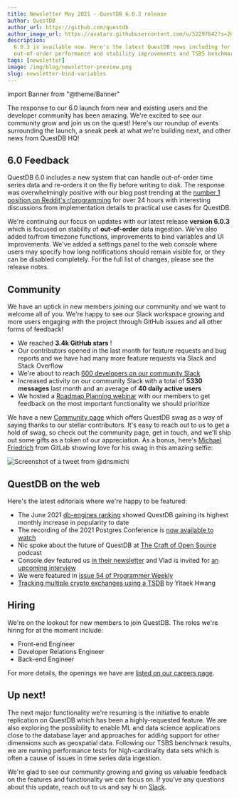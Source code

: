 ```yaml
---
title: Newsletter May 2021 - QuestDB 6.0.3 release
author: QuestDB
author_url: https://github.com/questdb
author_image_url: https://avatars.githubusercontent.com/u/52297642?s=200&v=4
description:
  6.0.3 is available now. Here's the latest QuestDB news including for
  out-of-order performance and stability improvements and TSBS benchmark results
tags: [newsletter]
image: /img/blog/newsletter-preview.png
slug: newsletter-bind-variables
---
```


import Banner from "@theme/Banner"

<Banner
  alt="QuestDB newsletter logo"
  src="/img/blog/newsletter.png"
  width={692}
  height={200}
/>

The response to our 6.0 launch from new and existing users and the developer
community has been amazing. We're excited to see our community grow and join us
on the quest! Here's our roundup of events surrounding the launch, a sneak peek
at what we're building next, and other news from QuestDB HQ!

## 6.0 Feedback

QuestDB 6.0 includes a new system that can handle out-of-order time series data
and re-orders it on the fly before writing to disk. The response was
overwhelmingly positive with our blog post trending at the
[number 1 position on Reddit's r/programming](https://www.reddit.com/r/programming/comments/nao3ts/how_we_achieved_write_speeds_of_14_million_rows/)
for over 24 hours with interesting discussions from implementation details to
practical use cases for QuestDB.

We're continuing our focus on updates with our latest release **version 6.0.3**
which is focused on stability of **out-of-order** data ingestion. We’ve also
added to/from timezone functions, improvements to bind variables and UI
improvements. We've added a settings panel to the web console where users may
specify how long notifications should remain visible for, or they can be
disabled completely. For the full list of changes, please see the release notes.

## Community

We have an uptick in new members joining our community and we want to welcome
all of you. We're happy to see our Slack workspace growing and more users
engaging with the project through GitHub issues and all other forms of feedback!

- We reached **3.4k GitHub stars** !
- Our contributors opened in the last month for feature requests and bug reports
  and we have had many more feature requests via Slack and Stack Overflow
- We're about to reach
  [600 developers on our community Slack](http://slack.questdb.io)
- Increased activity on our community Slack with a total of **5330 messages**
  last month and an average of **40 daily active users**
- We hosted a
  [Roadmap Planning webinar](https://www.youtube.com/watch?v=6luK1wzN-pQ) with
  our members to get feedback on the most important functionality we should
  prioritize

We have a new [Community page](/community/) which offers QuestDB swag as a way
of saying thanks to our stellar contributors. It's easy to reach out to us to
get a hold of swag, so check out the community page, get in touch, and we'll
ship out some gifts as a token of our appreciation. As a bonus, here's
[Michael Friedrich](https://twitter.com/dnsmichi/status/1331940833621372929)
from GitLab showing love for his swag in this amazing selfie:

![Screenshot of a tweet from @dnsmichi](/img/blog/2021-06-03/tweet.png)

## QuestDB on the web

Here's the latest editorials where we're happy to be featured:

- The June 2021
  [db-engines ranking](https://db-engines.com/en/ranking/time+series+dbms)
  showed QuestDB gaining its highest monthly increase in popularity to date
- The recording of the 2021 Postgres Conference is
  [now available to watch](https://postgresconf.org/conferences/2021_Postgres_Conference_Webinars/program/proposals/sql-for-time-series-using-questdb)
- Nic spoke about the future of QuestDB at
  [The Craft of Open Source](https://flagsmith.com/podcast/) podcast
- Console.dev featured us [in their newsletter](https://console.dev/) and Vlad
  is invited for [an upcoming interview](https://console.dev/interviews/)
- We were featured in
  [issue 54 of Programmer Weekly](https://twitter.com/ProgrammerWkly/status/1393023348293226500)
- [Tracking multiple crypto exchanges using a TSDB](https://levelup.gitconnected.com/tracking-multiple-cryptocurrency-exchanges-using-a-timeseries-database-6b13cc7e8490)
  by Yitaek Hwang

## Hiring

We're on the lookout for new members to join QuestDB. The roles we're hiring for
at the moment include:

- Front-end Engineer
- Developer Relations Engineer
- Back-end Engineer

For more details, the openings we have are
[listed on our careers page](/careers/).

## Up next!

The next major functionality we're resuming is the initiative to enable
replication on QuestDB which has been a highly-requested feature. We are also
exploring the possibility to enable ML and data science applications close to
the database layer and approaches for adding support for other dimensions such
as geospatial data. Following our TSBS benchmark results, we are running
performance tests for high-cardinality data sets which is often a cause of
issues in time series data ingestion.

We're glad to see our community growing and giving us valuable feedback on the
features and functionality we can focus on. If you’ve any questions about this
update, reach out to us and say hi on [Slack](http://slack.questdb.io).
